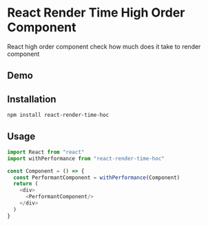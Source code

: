 # React Render Time High Order Component

React high order component check how much does it take to render component

## Demo

## Installation

```
npm install react-render-time-hoc
```

## Usage

```js
import React from "react"
import withPerformance from "react-render-time-hoc"

const Component = () => {
  const PerformantComponent = withPerformance(Component)
  return (
    <div>
      <PerformantComponent/>
    </div>
  )
}
```